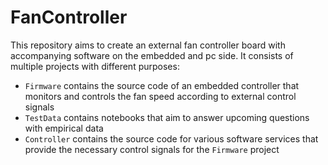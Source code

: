 # FanController

This repository aims to create an external fan controller board with accompanying software on the 
embedded and pc side. It consists of multiple projects with different purposes:

* `Firmware` contains the source code of an embedded controller that monitors and controls the fan 
  speed according to external control signals
* `TestData` contains notebooks that aim to answer upcoming questions with empirical data
* `Controller` contains the source code for various software services that provide the necessary 
  control signals for the `Firmware` project